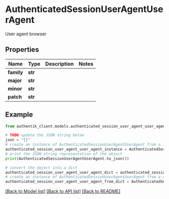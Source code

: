 # AuthenticatedSessionUserAgentUserAgent

User agent browser

## Properties

Name | Type | Description | Notes
------------ | ------------- | ------------- | -------------
**family** | **str** |  | 
**major** | **str** |  | 
**minor** | **str** |  | 
**patch** | **str** |  | 

## Example

```python
from authentik_client.models.authenticated_session_user_agent_user_agent import AuthenticatedSessionUserAgentUserAgent

# TODO update the JSON string below
json = "{}"
# create an instance of AuthenticatedSessionUserAgentUserAgent from a JSON string
authenticated_session_user_agent_user_agent_instance = AuthenticatedSessionUserAgentUserAgent.from_json(json)
# print the JSON string representation of the object
print(AuthenticatedSessionUserAgentUserAgent.to_json())

# convert the object into a dict
authenticated_session_user_agent_user_agent_dict = authenticated_session_user_agent_user_agent_instance.to_dict()
# create an instance of AuthenticatedSessionUserAgentUserAgent from a dict
authenticated_session_user_agent_user_agent_from_dict = AuthenticatedSessionUserAgentUserAgent.from_dict(authenticated_session_user_agent_user_agent_dict)
```
[[Back to Model list]](../README.md#documentation-for-models) [[Back to API list]](../README.md#documentation-for-api-endpoints) [[Back to README]](../README.md)


